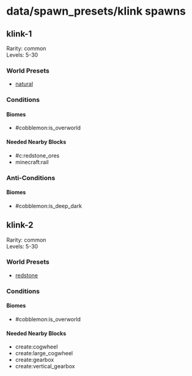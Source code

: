 # data/spawn_presets/klink spawns  
  
## klink-1  
Rarity: common  
Levels: 5-30  
  
### World Presets  
* [natural](/data/world_presets/natural.md)  
  
### Conditions  
  
#### Biomes  
  * #cobblemon:is_overworld
  
  
#### Needed Nearby Blocks  
  * #c:redstone_ores
  * minecraft:rail
  
  
### Anti-Conditions  
  
#### Biomes  
  * #cobblemon:is_deep_dark
  
  
## klink-2  
Rarity: common  
Levels: 5-30  
  
### World Presets  
* [redstone](/data/world_presets/redstone.md)  
  
### Conditions  
  
#### Biomes  
  * #cobblemon:is_overworld
  
  
#### Needed Nearby Blocks  
  * create:cogwheel
  * create:large_cogwheel
  * create:gearbox
  * create:vertical_gearbox
  
